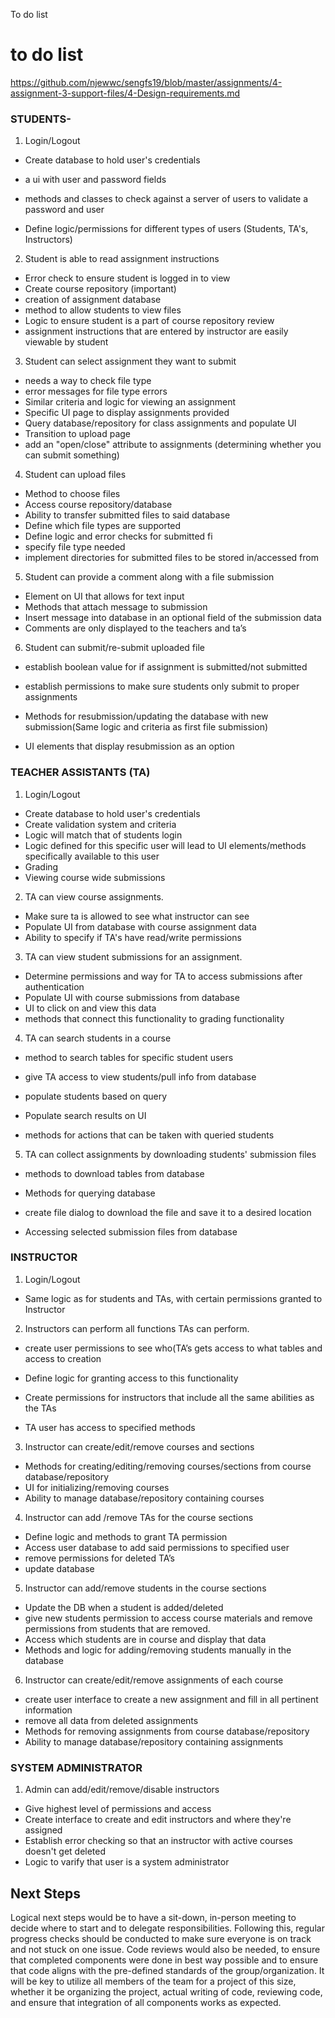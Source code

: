 
To do list

# to do list
https://github.com/njewwc/sengfs19/blob/master/assignments/4-assignment-3-support-files/4-Design-requirements.md

### STUDENTS- 
1. Login/Logout

  
   
  - Create database to hold user's credentials
  -  a ui with user and password fields
   - methods and classes to check against a server of users to validate a password and user

   - Define logic/permissions for different types of users (Students, TA's, Instructors)
 
		    
2. Student is able to read assignment instructions
	
	
	

- Error check to ensure student is logged in to view
- Create course repository (important)
- creation of assignment database
- method to allow students to view files
- Logic to ensure student is a part of course repository review
- assignment instructions that are entered by instructor are easily viewable by student

  
3. Student can select assignment they want to submit
  
- needs a way to check file type 
- error messages for file type errors
- Similar criteria and logic for viewing an assignment 
- Specific UI page to display assignments provided
- Query database/repository for class assignments and populate UI
- Transition to upload page
- add an "open/close" attribute to assignments (determining whether you can submit something)




4. Student can upload files 

  	
	
- Method to choose files
- Access course repository/database
- Ability to transfer submitted files to said database
- Define which file types are supported
- Define logic and error checks for submitted fi
- specify file type needed
- implement directories for submitted files to be stored in/accessed from


5. Student can provide a comment along with a file submission
  
  	


- Element on UI that allows for text input
- Methods that attach message to submission
- Insert message into database in an optional field of the submission data
- Comments are only displayed to the teachers and ta’s



  
6. Student can submit/re-submit uploaded file 

	

- establish boolean value for if assignment is submitted/not submitted
- establish permissions to make sure students only submit to proper assignments
- Methods for resubmission/updating the database with new submission(Same logic and criteria as first file submission)

- UI elements that display resubmission as an option


 
### TEACHER ASSISTANTS (TA)
1. Login/Logout

	

- Create database to hold user's credentials
- Create validation system and criteria
- Logic will match that of students login
- Logic defined for this specific user will lead to UI elements/methods specifically available to this user
- Grading
- Viewing course wide submissions


2. TA can view course assignments.
 
 
	

- Make sure ta is allowed to see what instructor can see
- Populate UI from database with course assignment data
- Ability to specify if TA's have read/write permissions
 
 
3. TA can view student submissions for an assignment.
	
	

- Determine permissions and way for TA to access submissions after authentication
- Populate UI with course submissions from database
- UI to click on and view this data
- methods that connect this functionality to grading functionality

4. TA can search students in a course

- method to search tables for specific student users 

- give TA access to view students/pull info from database
- populate students based on query
- Populate search results on UI

- methods for actions that can be taken with queried students

	
 
5. TA can collect assignments by downloading students' submission files

- methods to download tables from database
 
- Methods for querying database

- create file dialog to download the file and save it to a desired location

- Accessing selected submission files from database



	
  

### INSTRUCTOR
1. Login/Logout



 
- Same logic as for students and TAs, with certain permissions granted to Instructor


2. Instructors can perform all functions TAs can perform.

- create user permissions to see who(TA’s gets access to what tables and access to creation

- Define logic for granting access to this functionality 

- Create permissions for instructors that include all the same abilities as the TAs

- TA user has access to specified methods
	
	 
3. Instructor can create/edit/remove courses and sections
	 
 
- Methods for creating/editing/removing courses/sections from course database/repository
- UI for initializing/removing courses
- Ability to manage database/repository containing courses
	 
4. Instructor can add /remove TAs for the course sections
	  

- Define logic and methods to grant TA permission
- Access user database to add said permissions to specified user
- remove permissions for deleted TA’s
- update database

	  
5. Instructor can add/remove students in the course sections
	  
- Update the DB when a student is added/deleted
- give new students permission to access course materials and remove permissions from students that are removed.
- Access which students are in course and display that data
- Methods and logic for adding/removing students manually in the database
6. Instructor can create/edit/remove assignments of each course
	 
	
- create user interface to create a new assignment and fill in all pertinent information
- remove all data from deleted assignments
- Methods for removing assignments from course database/repository
- Ability to manage database/repository containing assignments

### SYSTEM ADMINISTRATOR
1. Admin can add/edit/remove/disable instructors

	
- Give highest level of permissions and access
- Create interface to create and edit instructors and where they're assigned
- Establish error checking so that an instructor with active courses doesn't get deleted
- Logic to varify that user is a system administrator 
 
 
## Next Steps

Logical next steps would be to have a sit-down, in-person meeting to decide where to start and to delegate responsibilities. Following this, regular progress checks should be conducted to make sure everyone is on track and not stuck on one issue. Code reviews would also be needed, to ensure that completed components were done in best way possible and to ensure that code aligns with the pre-defined standards of the group/organization. It will be key to utilize all members of the team for a project of this size, whether it be organizing the project, actual writing of code, reviewing code, and ensure that integration of all components works as expected. 
